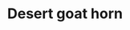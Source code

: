 ---
layout: item
title: Desert goat horn
item-id: 9735
datatable: true
id: 9735
name: "Desert goat horn"
members: true
lowalch: 4
highalch: 7
examine: "Not much good for blowing."
monsters:
  - id: 319
    name: "Corporeal Beast"
    members: true
    combat_level: 785
    wiki_url: "https://oldschool.runescape.wiki/w/Corporeal_Beast"
    drops:
      - quantity: "120"
        rarity: 0.033203125
    image: "https://oldschool.runescape.wiki/images/thumb/5/5c/Corporeal_Beast.png/1200px-Corporeal_Beast.png?52ebb"
  - id: 499
    name: "Thermonuclear smoke devil"
    members: true
    combat_level: 301
    wiki_url: "https://oldschool.runescape.wiki/w/Thermonuclear_smoke_devil"
    drops:
      - quantity: "50"
        rarity: 0.015625
    image: "https://oldschool.runescape.wiki/images/1/1c/Thermonuclear_smoke_devil.png?87507"
  - id: 794
    name: "Scarab mage"
    members: true
    combat_level: 93
    wiki_url: "https://oldschool.runescape.wiki/w/Scarab_mage#Level_93"
    drops:
      - quantity: "6"
        rarity: 0.015625
    image: "https://oldschool.runescape.wiki/images/c/c4/Scarab_mage.png?8c770"
  - id: 795
    name: "Locust rider"
    members: true
    combat_level: 106
    wiki_url: "https://oldschool.runescape.wiki/w/Locust_rider#Lancer"
    drops:
      - quantity: "6"
        rarity: 0.015625
    image: "https://oldschool.runescape.wiki/images/thumb/0/01/Locust_rider_%28ranged%29.png/1200px-Locust_rider_%28ranged%29.png?46392"
  - id: 796
    name: "Locust rider"
    members: true
    combat_level: 98
    wiki_url: "https://oldschool.runescape.wiki/w/Locust_rider#Ranger"
    drops:
      - quantity: "6"
        rarity: 0.015625
    image: "https://oldschool.runescape.wiki/images/thumb/0/01/Locust_rider_%28ranged%29.png/1200px-Locust_rider_%28ranged%29.png?46392"
  - id: 799
    name: "Scarab mage"
    members: true
    combat_level: 66
    wiki_url: "https://oldschool.runescape.wiki/w/Scarab_mage#Level_66_(Quest)"
    drops:
      - quantity: "6"
        rarity: 0.015625
    image: "https://oldschool.runescape.wiki/images/c/c4/Scarab_mage.png?8c770"
  - id: 800
    name: "Locust rider"
    members: true
    combat_level: 68
    wiki_url: "https://oldschool.runescape.wiki/w/Locust_rider#Lancer_(Quest)"
    drops:
      - quantity: "6"
        rarity: 0.015625
    image: "https://oldschool.runescape.wiki/images/thumb/0/01/Locust_rider_%28ranged%29.png/1200px-Locust_rider_%28ranged%29.png?46392"
  - id: 1792
    name: "Goat"
    members: true
    combat_level: 23
    wiki_url: "https://oldschool.runescape.wiki/w/Goat#Brown"
    drops:
      - quantity: "1"
        rarity: 1
    image: "https://oldschool.runescape.wiki/images/0/04/Goat_%28tan%29.png?ace79"
  - id: 1794
    name: "Billy Goat"
    members: true
    combat_level: 33
    wiki_url: "https://oldschool.runescape.wiki/w/Billy_Goat#Brown"
    drops:
      - quantity: "1"
        rarity: 1
    image: "https://oldschool.runescape.wiki/images/thumb/a/a0/Billy_Goat_%28brown%29.png/1200px-Billy_Goat_%28brown%29.png?b8574"
---